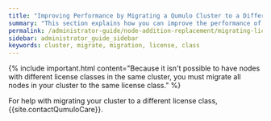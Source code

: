 ```yaml
---
title: "Improving Performance by Migrating a Qumulo Cluster to a Different License Class"
summary: "This section explains how you can improve the performance of a cluster that runs Qumulo Core 6.1.0.1 (or higher) by migrating it a different license class (for example, from hybrid to all-NVMe nodes)."
permalink: /administrator-guide/node-addition-replacement/migrating-license-class.html
sidebar: administrator_guide_sidebar
keywords: cluster, migrate, migration, license, class
---
```


{% include important.html content="Because it isn't possible to have nodes with different license classes in the same cluster, you must migrate all nodes in your cluster to the same license class." %}

For help with migrating your cluster to a different license class, {{site.contactQumuloCare}}.
